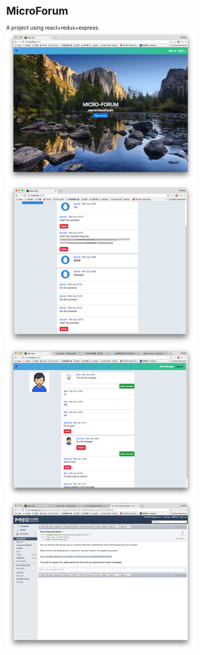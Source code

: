 # MicroForum
A project using react+redux+express.
![cover](./img/1.png) 
![1](./img/2.png) 
![2](./img/3.png) 
![3](./img/4.png) 
